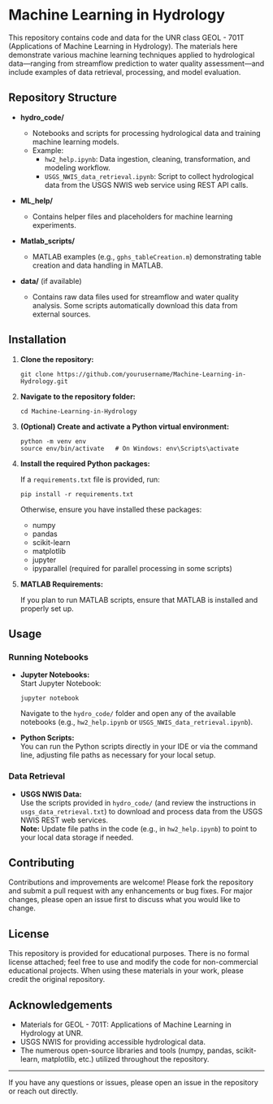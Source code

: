 # Machine Learning in Hydrology

This repository contains code and data for the UNR class GEOL - 701T (Applications of Machine Learning in Hydrology). The materials here demonstrate various machine learning techniques applied to hydrological data—ranging from streamflow prediction to water quality assessment—and include examples of data retrieval, processing, and model evaluation.

## Repository Structure

- **hydro_code/**  
  - Notebooks and scripts for processing hydrological data and training machine learning models.
  - Example:  
    - `hw2_help.ipynb`: Data ingestion, cleaning, transformation, and modeling workflow.
    - `USGS_NWIS_data_retrieval.ipynb`: Script to collect hydrological data from the USGS NWIS web service using REST API calls.

- **ML_help/**  
  - Contains helper files and placeholders for machine learning experiments.

- **Matlab_scripts/**  
  - MATLAB examples (e.g., `gphs_tableCreation.m`) demonstrating table creation and data handling in MATLAB.

- **data/** (if available)  
  - Contains raw data files used for streamflow and water quality analysis. Some scripts automatically download this data from external sources.

## Installation

1. **Clone the repository:**

   ```
   git clone https://github.com/yourusername/Machine-Learning-in-Hydrology.git
   ```

2. **Navigate to the repository folder:**

   ```
   cd Machine-Learning-in-Hydrology
   ```

3. **(Optional) Create and activate a Python virtual environment:**

   ```
   python -m venv env
   source env/bin/activate   # On Windows: env\Scripts\activate
   ```

4. **Install the required Python packages:**

   If a `requirements.txt` file is provided, run:

   ```
   pip install -r requirements.txt
   ```

   Otherwise, ensure you have installed these packages:
   - numpy
   - pandas
   - scikit-learn
   - matplotlib
   - jupyter
   - ipyparallel (required for parallel processing in some scripts)

5. **MATLAB Requirements:**

   If you plan to run MATLAB scripts, ensure that MATLAB is installed and properly set up.

## Usage

### Running Notebooks
- **Jupyter Notebooks:**  
  Start Jupyter Notebook:
  ```
  jupyter notebook
  ```
  Navigate to the `hydro_code/` folder and open any of the available notebooks (e.g., `hw2_help.ipynb` or `USGS_NWIS_data_retrieval.ipynb`).

- **Python Scripts:**  
  You can run the Python scripts directly in your IDE or via the command line, adjusting file paths as necessary for your local setup.

### Data Retrieval
- **USGS NWIS Data:**  
  Use the scripts provided in `hydro_code/` (and review the instructions in `usgs_data_retrieval.txt`) to download and process data from the USGS NWIS REST web services.  
  **Note:** Update file paths in the code (e.g., in `hw2_help.ipynb`) to point to your local data storage if needed.

## Contributing

Contributions and improvements are welcome! Please fork the repository and submit a pull request with any enhancements or bug fixes. For major changes, please open an issue first to discuss what you would like to change.

## License

This repository is provided for educational purposes. There is no formal license attached; feel free to use and modify the code for non-commercial educational projects. When using these materials in your work, please credit the original repository.

## Acknowledgements

- Materials for GEOL - 701T: Applications of Machine Learning in Hydrology at UNR.
- USGS NWIS for providing accessible hydrological data.
- The numerous open-source libraries and tools (numpy, pandas, scikit-learn, matplotlib, etc.) utilized throughout the repository.

---

If you have any questions or issues, please open an issue in the repository or reach out directly.
